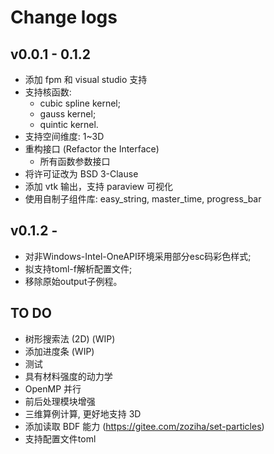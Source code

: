 # Change logs

## v0.0.1 - 0.1.2

- 添加 fpm 和 visual studio 支持
- 支持核函数:
  - cubic spline kernel;
  - gauss kernel;
  - quintic kernel.
- 支持空间维度: 1~3D
- 重构接口 (Refactor the Interface)
  - 所有函数参数接口
- 将许可证改为 BSD 3-Clause
- 添加 vtk 输出，支持 paraview 可视化
- 使用自制子组件库: easy_string, master_time, progress_bar

## v0.1.2 -

- 对非Windows-Intel-OneAPI环境采用部分esc码彩色样式;
- 拟支持toml-f解析配置文件;
- 移除原始output子例程。

## TO DO

- 树形搜索法 (2D) (WIP)
- 添加进度条 (WIP)
- 测试
- 具有材料强度的动力学
- OpenMP 并行
- 前后处理模块增强
- 三维算例计算, 更好地支持 3D
- 添加读取 BDF 能力 (https://gitee.com/zoziha/set-particles)
- 支持配置文件toml
